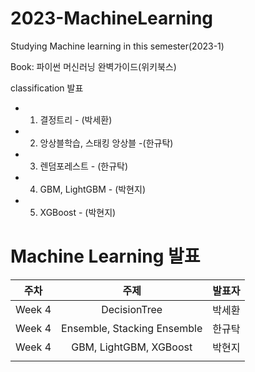 # 2023-MachineLearning
Studying Machine learning in this semester(2023-1)

Book: 파이썬 머신러닝 완벽가이드(위키북스)

classification 발표
- 1. 결정트리 - (박세환)
- 2. 앙상블학습, 스태킹 앙상블 -(한규탁)
- 3. 렌덤포레스트 - (한규탁)
- 4. GBM, LightGBM - (박현지)
- 5. XGBoost - (박현지)

# Machine Learning 발표
| 주차 | 주제 | 발표자 |
| :--: | :--: | :--: |
| Week 4 | DecisionTree | 박세환 |
| Week 4 | Ensemble, Stacking Ensemble | 한규탁 |
| Week 4 | GBM, LightGBM, XGBoost | 박현지 |
| | | |
